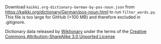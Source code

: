 Download `kaikki.org-dictionary-German-by-pos-noun.json` from https://kaikki.org/dictionary/German/pos-noun.html to run `filter_words.py`. This file is too large for GitHub (>100 MB) and therefore excluded in .gitignore.

Dictionary data released by [Wiktionary](https://en.wiktionary.org) under the terms of the [Creative Commons Attribution-ShareAlike 3.0 Unported License](https://en.wiktionary.org/wiki/Wiktionary:Text_of_Creative_Commons_Attribution-ShareAlike_3.0_Unported_License)
